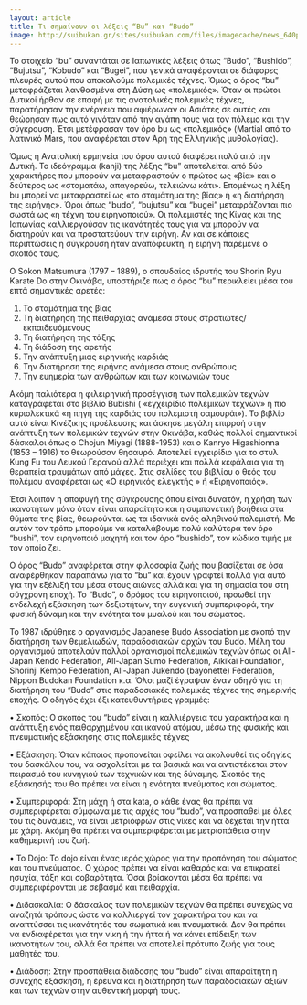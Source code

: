 ```yaml
---
layout: article
title: Τι σημαίνουν οι λέξεις “Bu” και “Budo”
image: http://suibukan.gr/sites/suibukan.com/files/imagecache/news_640px/article_photos/image8.jpg
---
```


To στοιχείο “bu” συναντάται σε Ιαπωνικές λέξεις όπως “Budo”, “Bushido”, “Bujutsu”, “Kobudo” και “Bugei”, που γενικά αναφέρονται σε διάφορες πλευρές αυτού που αποκαλούμε πολεμικές τέχνες. Όμως ο όρος “bu” μεταφράζεται λανθασμένα στη Δύση ως «πολεμικός». Όταν οι πρώτοι Δυτικοί ήρθαν σε επαφή με τις ανατολικές πολεμικές τέχνες, παρατήρησαν την ενέργεια που αφιέρωναν οι Ασιάτες σε αυτές και θεώρησαν πως αυτό γινόταν από την αγάπη τους για τον πόλεμο και την σύγκρουση. Έτσι μετέφρασαν τον όρο bu ως «πολεμικός» (Martial από το λατινικό Mars, που αναφέρεται στον Άρη της Ελληνικής μυθολογίας).

Όμως η Ανατολική ερμηνεία του όρου αυτού διαφέρει πολύ από την Δυτική. Το ιδεόγραμμα (kanji) της λέξης “bu” αποτελείται από δύο χαρακτήρες που μπορούν να μεταφραστούν ο πρώτος ως «βία» και ο δεύτερος ως «σταματάω, απαγορεύω, τελειώνω κάτι». Επομένως η λέξη bu μπορεί να μεταφραστεί ως «το σταμάτημα της βίας» ή «η διατήρηση της ειρήνης». Όροι όπως “budo”, “bujutsu” και “bugei” μεταφράζονται πιο σωστά ως «η τέχνη του ειρηνοποιού». Οι πολεμιστές της Κίνας και της Ιαπωνίας καλλιεργούσαν τις ικανότητές τους για να μπορούν να διατηρούν και να προστατεύουν την ειρήνη. Αν και σε κάποιες περιπτώσεις η σύγκρουση ήταν αναπόφευκτη, η ειρήνη παρέμενε ο σκοπός τους.

Ο Sokon Matsumura (1797 – 1889), ο σπουδαίος ιδρυτής του Shorin Ryu Karate Do στην Οκινάβα, υποστήριζε πως ο όρος “bu” περικλείει μέσα του επτά σημαντικές αρετές:
1.	Το σταμάτημα της βίας
2.	Τη διατήρηση της πειθαρχίας ανάμεσα στους στρατιώτες/εκπαιδευόμενους
3.	Τη διατήρηση της τάξης
4.	Τη διάδοση της αρετής
5.	Την ανάπτυξη μιας ειρηνικής καρδιάς
6.	Την διατήρηση της ειρήνης ανάμεσα στους ανθρώπους
7.	Την ευημερία των ανθρώπων και των κοινωνιών τους

Ακόμη παλιότερα η φιλειρηνική προσέγγιση των πολεμικών τεχνών καταγράφεται στο βιβλίο Bubishi ( «εγχειρίδιο πολεμικών τεχνών» ή πιο κυριολεκτικά «η πηγή της καρδιάς του πολεμιστή σαμουράι»). Το βιβλίο αυτό είναι Κινέζικης προέλευσης και άσκησε μεγάλη επιρροή στην ανάπτυξη των πολεμικών τεχνών στην Οκινάβα, καθώς πολλοί σημαντικοί δάσκαλοι όπως ο Chojun Miyagi (1888-1953) και ο Kanryo Higashionna (1853 – 1916) το θεωρούσαν θησαυρό. Αποτελεί εγχειρίδιο για το στυλ Kung Fu του Λευκού Γερανού αλλά περιέχει και πολλά κεφάλαια για τη θεραπεία τραυμάτων από μάχες. Στις σελίδες του βιβλίου ο θεός του πολέμου αναφέρεται ως «Ο ειρηνικός ελεγκτής » ή «Ειρηνοποιός».

Έτσι λοιπόν η αποφυγή της σύγκρουσης όπου είναι δυνατόν, η χρήση των ικανοτήτων μόνο όταν είναι απαραίτητο και η συμπονετική βοήθεια στα θύματα της βίας, θεωρούνται ως τα ιδανικά ενός αληθινού πολεμιστή. Με αυτόν τον τρόπο μπορούμε να καταλάβουμε πολύ καλύτερα τον όρο “bushi”, τον ειρηνοποιό μαχητή και τον όρο “bushido”, τον κώδικα τιμής με τον οποίο ζει.

Ο όρος “Budo” αναφέρεται στην φιλοσοφία ζωής που βασίζεται σε όσα αναφέρθηκαν παραπάνω για το “bu” και έχουν γραφτεί πολλά για αυτό για την εξέλιξή του μέσα στους αιώνες αλλά και για τη σημασία του στη σύγχρονη εποχή. Το “Budo”, ο δρόμος του ειρηνοποιού, προωθεί την ενδελεχή εξάσκηση των δεξιοτήτων, την ευγενική συμπεριφορά, την φυσική δύναμη και την ενότητα του μυαλού και του σώματος.

Το 1987 ιδρύθηκε ο οργανισμός Japanese Budo Association με σκοπό την διατήρηση των θεμελιωδών, παραδοσιακών αρχών του Budo. Μέλη του οργανισμού αποτελούν πολλοί οργανισμοί πολεμικών τεχνών όπως οι All-Japan Kendo Federation, All-Japan Sumo Federation, Aikikai Foundation, Shorinji Kempo Federation, All-Japan Jukendo (bayonette) Federation, Nippon Budokan Foundation κ.α. Όλοι μαζί έγραψαν έναν οδηγό για τη διατήρηση του “Budo” στις παραδοσιακές πολεμικές τέχνες της σημερινής εποχής. Ο οδηγός έχει έξι κατευθυντήριες γραμμές:

•	Σκοπός: Ο σκοπός του “budo” είναι η καλλιέργεια του χαρακτήρα και η ανάπτυξη ενός πειθαρχημένου και ικανού ατόμου, μέσω της φυσικής και πνευματικής εξάσκησης στις πολεμικές τέχνες

•	Εξάσκηση: Όταν κάποιος προπονείται οφείλει να ακολουθεί τις οδηγίες του δασκάλου του, να ασχολείται με τα βασικά και να αντιστέκεται στον πειρασμό του κυνηγιού των τεχνικών και της δύναμης. Σκοπός της εξάσκησής του θα πρέπει να είναι η ενότητα πνεύματος και σώματος.

•	Συμπεριφορά: Στη μάχη ή στα kata, ο κάθε ένας θα πρέπει να συμπεριφέρεται σύμφωνα με τις αρχές του “budo”, να προσπαθεί με όλες του τις δυνάμεις, να είναι μετριόφρων στις νίκες και να δέχεται την ήττα με χάρη. Ακόμη θα πρέπει να συμπεριφέρεται με μετριοπάθεια στην καθημερινή του ζωή.

•	Το Dojo: To dojo είναι ένας ιερός χώρος για την προπόνηση του σώματος και του πνεύματος. Ο χώρος πρέπει να είναι καθαρός και να επικρατεί ησυχία, τάξη και σοβαρότητα. Όσοι βρίσκονται μέσα θα πρέπει να συμπεριφέρονται με σεβασμό και πειθαρχία.

•	Διδασκαλία: Ο δάσκαλος των πολεμικών τεχνών θα πρέπει συνεχώς να αναζητά τρόπους ώστε να καλλιεργεί τον χαρακτήρα του και να αναπτύσσει τις ικανότητές του σωματικά και πνευματικά. Δεν θα πρέπει να ενδιαφέρεται για την νίκη ή την ήττα ή να κάνει επίδειξη των ικανοτήτων του, αλλά θα πρέπει να αποτελεί πρότυπο ζωής για τους μαθητές του.

•	Διάδοση: Στην προσπάθεια διάδοσης του “budo” είναι απαραίτητη η συνεχής εξάσκηση, η έρευνα και η διατήρηση των παραδοσιακών αξιών και των τεχνών στην αυθεντική μορφή τους.
